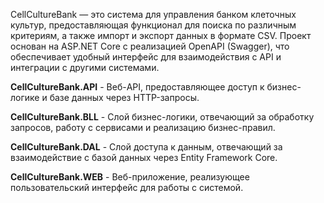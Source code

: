 CellCultureBank — это система для управления банком клеточных культур, предоставляющая функционал для поиска по различным критериям, а также импорт и экспорт данных в формате CSV. Проект основан на ASP.NET Core с реализацией OpenAPI (Swagger), что обеспечивает удобный интерфейс для взаимодействия с API и интеграции с другими системами.

**CellCultureBank.API** - Веб-API, предоставляющее доступ к бизнес-логике и базе данных через HTTP-запросы.  

**CellCultureBank.BLL** - Слой бизнес-логики, отвечающий за обработку запросов, работу с сервисами и реализацию бизнес-правил.  

**CellCultureBank.DAL** - Слой доступа к данным, отвечающий за взаимодействие с базой данных через Entity Framework Core.  

**CellCultureBank.WEB** - Веб-приложение, реализующее пользовательский интерфейс для работы с системой.  

